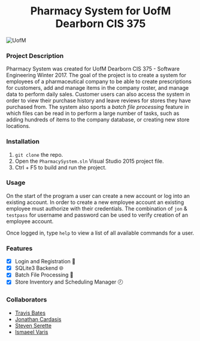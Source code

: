 <h1 align="center">Pharmacy System for UofM Dearborn CIS 375</h1>

![UofM](https://i.imgur.com/kUuOdvNr.png)

### Project Description
Pharmacy System was created for UofM Dearborn CIS 375 - Software Engineering Winter 2017. The goal of the project is to create a system for employees of a pharmaceutical company to be able to create prescriptions for customers, add and manage items in the company roster, and manage data to perform daily sales. Customer users can also access the system in order to view their purchase history and leave reviews for stores they have purchased from. The system also sports a *batch file processing* feature in which files can be read in to perform a large number of tasks, such as adding hundreds of items to the company database, or creating new store locations.

### Installation
1. `git clone` the repo.
2. Open the `PharmacySystem.sln` Visual Studio 2015 project file.
3. Ctrl + F5 to build and run the project.

### Usage
On the start of the program a user can create a new account or log into an existing account. In order to create a new employee account an existing employee must authorize with their credentials. The combination of `jon` & `testpass` for username and password can be used to verify creation of an employee account. 

Once logged in, type `help` to view a list of all available commands for a user.

### Features
- [x] Login and Registration :busts_in_silhouette:
- [x] SQLite3 Backend :globe_with_meridians:
- [x] Batch File Processing :page_facing_up:
- [x] Store Inventory and Scheduling Manager :clock8:

### Collaborators
- [Travis Bates](https://github.com/travishbates)
- [Jonathan Cardasis](https://github.com/joncardasis)
- [Steven Serette](https://github.com/sserette)
- [Ismaeel Varis](https://github.com/ismaeelvaris)

